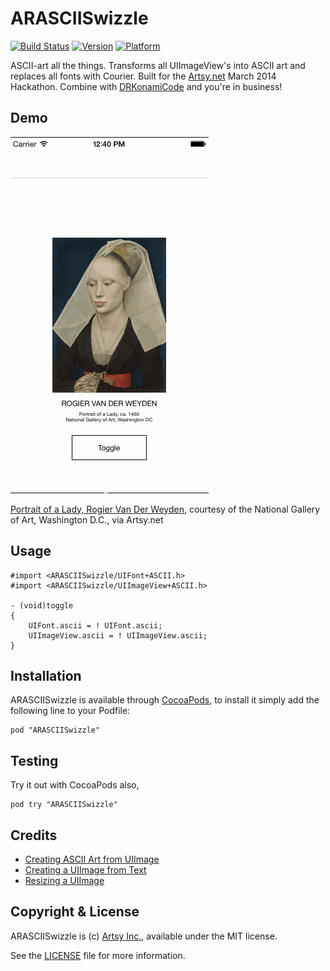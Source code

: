 # ARASCIISwizzle

[![Build Status](https://travis-ci.org/dblock/ARASCIISwizzle.png?branch=master)](https://travis-ci.org/dblock/ARASCIISwizzle)
[![Version](http://cocoapod-badges.herokuapp.com/v/ARASCIISwizzle/badge.png)](http://cocoadocs.org/docsets/ARASCIISwizzle)
[![Platform](http://cocoapod-badges.herokuapp.com/p/ARASCIISwizzle/badge.png)](http://cocoadocs.org/docsets/ARASCIISwizzle)

ASCII-art all the things. Transforms all UIImageView's into ASCII art and replaces all fonts with Courier.
Built for the [Artsy.net](http://artsy.net) March 2014 Hackathon.
Combine with [DRKonamiCode](https://github.com/objectiveSee/DRKonamiCode) and you're in business!

## Demo

![](Demo/Screenshots/swizzle-portrait-of-a-lady.gif)

[Portrait of a Lady, Rogier Van Der Weyden](https://artsy.net/artwork/rogier-van-der-weyden-portrait-of-a-lady-1), courtesy of the National Gallery of Art, Washington D.C., via Artsy.net

## Usage

``` objc
#import <ARASCIISwizzle/UIFont+ASCII.h>
#import <ARASCIISwizzle/UIImageView+ASCII.h>

- (void)toggle
{
    UIFont.ascii = ! UIFont.ascii;
    UIImageView.ascii = ! UIImageView.ascii;
}
```

## Installation

ARASCIISwizzle is available through [CocoaPods](http://cocoapods.org), to install it simply add the following line to your Podfile:

    pod "ARASCIISwizzle"

## Testing

Try it out with CocoaPods also,

    pod try "ARASCIISwizzle"

## Credits

* [Creating ASCII Art from UIImage](http://weakreference.wordpress.com/2010/11/17/ios-creating-an-ascii-art-from-uiimage)
* [Creating a UIImage from Text](http://stackoverflow.com/questions/2765537/how-do-i-use-the-nsstring-draw-functionality-to-create-a-uiimage-from-text)
* [Resizing a UIImage](http://stackoverflow.com/questions/7645454/resize-uiimage-by-keeping-aspect-ratio-and-width)

## Copyright & License

ARASCIISwizzle is (c) [Artsy Inc.](http://artsy.net), available under the MIT license.

See the [LICENSE](LICENSE) file for more information.

